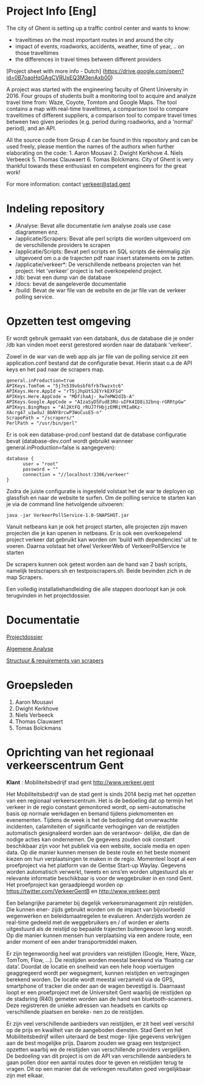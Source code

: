 # Project Info [Eng]

The city of Ghent is setting up a traffic control center and wants to know:
- traveltimes on the most important routes in and around the city
- impact of events, roadworks, accidents, weather, time of year, .. on those traveltimes
- the differences in travel times between different providers

[Project sheet with more info - Dutch] (https://drive.google.com/open?id=0B7oaoHqGAgCVRUxEQ3M3enAxb00)

A project was started with the engineering faculty of Ghent University in 2016. Four groups of students built a monitoring tool to acquire and analyze travel time from: Waze, Coyote, Tomtom and Google Maps. The tool contains a map with real-time traveltimes, a comparison tool to compare traveltimes of different suppliers, a comparison tool to compare travel times between two given periodes (e.g. period during roadworks, and a 'normal' period), and an API.

All the source code from Group 4 can be found in this repository and can be used freely, please mention the names of the authors when further elaborating on the code: 1. Aaron Mousavi 2. Dwight Kerkhove 4. Niels Verbeeck 5. Thomas Clauwaert 6. Tomas Bolckmans. City of Ghent is very thankful towards these enthusiast en competent engineers for the great work!

For more information: contact verkeer@stad.gent


# Indeling repository

* /Analyse: Bevat alle documentatie ivm analyse zoals use case diagrammen enz.
* /applicatie/Scrapers: Bevat alle perl scripts die worden uitgevoerd om de verschillende providers te scrapen
* /applicatie/Scripts: Bevat perl scripts en SQL scripts die éénmalig zijn uitgevoerd om o.a de trajecten pdf naar insert statements om te zetten.
* /applicatie/verkeer*: De verschillende netbeans projecten van het project. Het 'verkeer' project is het overkoepelend project.
* /db: bevat een dump van de database
* /docs: bevat de aangeleverde documentatie
* /build: Bevat de war file van de website en de jar file van de verkeer polling service.

# Opzetten test omgeving

Er wordt gebruik gemaakt van een databank, dus de database die je onder /db kan vinden moet eerst gerestored worden naar de databank 'verkeer'.

Zowel in de war van de web app als jar file van de polling service zit een application.conf bestand dat de configuratie bevat. Hierin staat o.a de API keys en het pad naar de scrapers map. 
```
general.inProduction=true
APIKeys.TomTom = "5j7n539vbsbf6frb7kwzxtc6"
APIKeys.Here.AppId = "rT5jJhpUtSJEYrkEXFSd"
APIKeys.Here.AppCode = "MDfihaAj-_kw7eMW2dIb-A"
APIKeys.Google.AppCode = "AIzaSyDSFudE3RU-uIFK4ID8i32bnq-rGRRtpGw"
APIKeys.BingMaps = "Al2KtFQ_rRUJ7fHbjzEMRiYMIa0Kz-XAcrg47_u1wduJ_BbNY8rcwP3WoCusE5-n"
ScrapePath = "/scrapers/"
PerlPath = "/usr/bin/perl"
```
Er is ook een database-prod.conf bestand dat de database configuratie bevat (database-dev.conf wordt gebruikt wanneer general.inProduction=false is aangegeven):
```
database {  
      user = "root"
      password = ""
      connection = "//localhost:3306/verkeer"
}
```

Zodra de juiste configuratie is ingesteld volstaat het de war te deployen op glassfish en naar de website te surfen. Om de polling service te starten kan je via de command line hetvolgende uitvoeren:
```
java -jar VerkeerPollService-1.0-SNAPSHOT.jar
```

Vanuit netbeans kan je ook het project starten, alle projecten zijn maven projecten die je kan openen in netbeans. Er is ook een overkoepelend project verkeer dat gebruikt kan worden om 'build with dependencies' uit te voeren. Daarna volstaat het ofwel VerkeerWeb of VerkeerPollService te starten

De scrapers kunnen ook getest worden aan de hand van 2 bash scripts, namelijk testscrapers.sh en testpoiscrapers.sh. Beide bevinden zich in de map Scrapers.

Een volledig installatiehandleiding die alle stappen doorloopt kan je ook terugvinden in het projectdossier.

# Documentatie

[Projectdossier](https://github.ugent.be/iii-vop2016/verkeer-4/blob/master/Analyse/projectdossier-vop.pdf)

[Algemene Analyse](https://github.ugent.be/iii-vop2016/verkeer-4/wiki/Analyse)

[Structuur & requirements van scrapers](https://github.ugent.be/iii-vop2016/verkeer-4/wiki/Documentatie-Scrapers)




# Groepsleden

1. Aaron Mousavi
2. Dwight Kerkhove
4. Niels Verbeeck
5. Thomas Clauwaert
6. Tomas Bolckmans

# Oprichting van het regionaal verkeerscentrum Gent
**Klant** : Mobiliteitsbedrijf stad gent http://www.verkeer.gent

Het Mobiliteitsbedrijf van de stad gent is sinds 2014 bezig met het opzetten van een regionaal
verkeerscentrum. Het is de bedoeling dat op termijn het verkeer in de regio constant gemonitored
wordt, op semi-automatische basis op normale werkdagen en bemand tijdens piekmomenten en
evenementen. Tijdens de week is het de bedoeling dat onverwachte incidenten, calamiteiten of
significante verhogingen van de reistijden automatisch gesignaleerd worden aan de verantwoor-
delijke, die dan de nodige acties kan ondernemen. De gegevens zouden ook constant beschikbaar
zijn voor het publiek via een website, sociale media en open data. Op die manier kunnen mensen
de beste route en het beste moment kiezen om hun verplaatsingen te maken in de regio.
Momenteel loopt al een proefproject via het platform van de Gentse Start-up Waylay. Gegevens
worden automatisch verwerkt, tweets en sms’en worden uitgestuurd als er relevante informatie
beschikbaar is voor de weggebruiker in en rond Gent. Het proefproject kan geraadpleegd worden
op https://twitter.com/VerkeerGentB en http://www.verkeer.gent

Een belangrijke parameter bij degelijk verkeersmanagement zijn reistijden. Die kunnen ener-
zijds gebruikt worden om de impact van bijvoorbeeld wegenwerken en beleidsmaatregelen te
evalueren. Anderzijds worden ze real-time gedeeld met de weggebruikers en / of worden er alerts
uitgestuurd als de reistijd op bepaalde trajecten buitengewoon lang wordt. Op die manier kunnen
mensen hun verplaatsing via een andere route, een ander moment of een ander transportmiddel
maken.

Er zijn tegenwoordig heel wat providers van reistijden (Google, Here, Waze, TomTom, Flow, ...).
De reistijden worden meestal berekend via ’floating car data’. Doordat de locatie en snelheid van
een hele hoop voertuigen geaggregeerd wordt per wegsegment, kunnen reistijden en vertragingen
berekend worden. De locatie wordt meestal verzameld via de GPS, smartphone of tracker die
onder aan de wagen bevestigd is. Daarnaast loopt er een proefproject met de Universiteit Gent
waarbij de reistijden op de stadsring (R40) gemeten worden aan de hand van bluetooth-scanners.
Deze registreren de unieke adressen van headsets en carkits op verschillende plaatsen en bereke-
nen zo de reistijden.

Er zijn veel verschillende aanbieders van reistijden, er zit heel veel verschil op de prijs en kwaliteit
van de aangeboden diensten. Stad Gent en het Mobiliteitsbedrijf willen uiteraard de best moge-
lijke gegevens verkrijgen aan de best mogelijke prijs. Daarom zouden we graag een testproject
opzetten waarbij we de reistijden van verschillende providers vergelijken.
De bedoeling van dit project is om de API van verschillende aanbieders te gaan pollen door een
aantal routes door te geven en reistijden terug te vragen. Dit op een manier dat de verkregen
resultaten goed vergelijkbaar zijn met elkaar.
